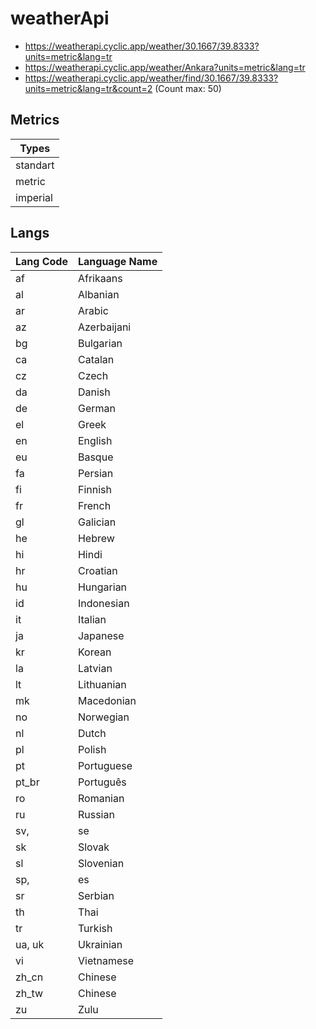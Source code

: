 # weatherApi

- https://weatherapi.cyclic.app/weather/30.1667/39.8333?units=metric&lang=tr
- https://weatherapi.cyclic.app/weather/Ankara?units=metric&lang=tr
- https://weatherapi.cyclic.app/weather/find/30.1667/39.8333?units=metric&lang=tr&count=2 (Count max: 50)

## Metrics

| Types |
| -- |
| standart |
| metric |
| imperial |

## Langs

| Lang Code | Language Name |
| -- | -- |
| af | Afrikaans |
| al | Albanian |
| ar | Arabic |
| az | Azerbaijani |
| bg | Bulgarian |
| ca | Catalan |
| cz | Czech |
| da | Danish |
| de | German |
| el | Greek |
| en | English |
| eu | Basque |
| fa | Persian | (Farsi) |
| fi | Finnish |
| fr | French |
| gl | Galician |
| he | Hebrew |
| hi | Hindi |
| hr | Croatian |
| hu | Hungarian |
| id | Indonesian |
| it | Italian |
| ja | Japanese |
| kr | Korean |
| la | Latvian |
| lt | Lithuanian |
| mk | Macedonian |
| no | Norwegian |
| nl | Dutch |
| pl | Polish |
| pt | Portuguese |
| pt_br | Português | Brasil |
| ro | Romanian |
| ru | Russian |
| sv, | se | Swedish |
| sk | Slovak |
| sl | Slovenian |
| sp, | es | Spanish |
| sr | Serbian |
| th | Thai |
| tr | Turkish |
| ua, uk | Ukrainian |
| vi | Vietnamese |
| zh_cn | Chinese | Simplified |
| zh_tw | Chinese | Traditional |
| zu | Zulu |